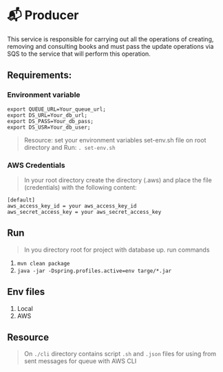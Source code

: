 # 📬 Producer

This service is responsible for carrying out all the operations of creating, removing and consulting books and must pass the update operations via SQS to the service that will perform this operation.

## Requirements:
### Environment variable
    export QUEUE_URL=Your_queue_url;
    export DS_URL=Your_db_url;
    export DS_PASS=Your_db_pass;
    export DS_USR=Your_db_user;
> Resource: set your environment variables set-env.sh file on root directory and Run:
`. set-env.sh`

### AWS Credentials
> In your root directory create the directory (.aws) and place the file (credentials) with the following content:
```
[default]
aws_access_key_id = your aws_access_key_id
aws_secret_access_key = your aws_secret_access_key
```
## Run
> In you directory root for project with database up. run commands
1. `mvn clean package`
2. `java -jar -Dspring.profiles.active=env targe/*.jar`

## Env files
1. Local
2. AWS

## Resource
> On `./cli` directory contains script `.sh` and `.json` files for using from sent messages for queue with AWS CLI